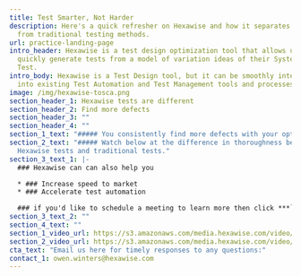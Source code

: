 ```yaml
---
title: Test Smarter, Not Harder
description: Here's a quick refresher on Hexawise and how it separates itself
  from traditional testing methods.
url: practice-landing-page
intro_header: Hexawise is a test design optimization tool that allows users to
  quickly generate tests from a model of variation ideas of their System Under
  Test.
intro_body: Hexawise is a Test Design tool, but it can be smoothly integrated
  into existing Test Automation and Test Management tools and processes.
image: /img/hexawise-tosca.png
section_header_1: Hexawise tests are different
section_header_2: Find more defects
section_header_3: ""
section_header_4: ""
section_1_text: "##### You consistently find more defects with your optimized Hexawise tests."
section_2_text: "##### Watch below at the difference in thoroughness between
  Hexawise tests and traditional tests."
section_3_text_1: |-
  ### Hexawise can can also help you

  * ### Increase speed to market
  * ### Accelerate test automation

  ### if you'd like to schedule a meeting to learn more then click ***`here.`***
section_3_text_2: ""
section_4_text: ""
section_1_video_url: https://s3.amazonaws.com/media.hexawise.com/video/hexawise-tests-are-different-animation.mp4
section_2_video_url: https://s3.amazonaws.com/media.hexawise.com/video/traditional-vs-hexawise-tests-animation.mp4
cta_text: "Email us here for timely responses to any questions:"
contact_1: owen.winters@hexawise.com
---
```

